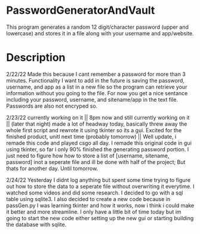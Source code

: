 # PasswordGeneratorAndVault
This program generates a random 12 digit/character password (upper and lowercase) and stores it in a file along with your username and app/website.

# Description

  2/22/22
Made this because I cant remember a password for more than 3 minutes. Functionality I want to add in the future is saving the password,
username, and app as a list in a new file so the program can retrieve your information without you going to the file. For now you get a
nice sentance including your password, username, and sitename/app in the text file. Passwords are also not encryped so. 

  2/23/22
  currently working on it || 8pm now and still currently working on it || (later that night) made a lot of headway today, basically threw away the whole first script and rewrote
  it using tkinter so its a gui. Excited for the finished product, unitl next time (probably tomorrow) || Well update, i remade this code and played csgo all day. I remade this 
  original code in gui using tkinter, so far i only 90% finished the generating password portion. I just need to figure how how to store a list of [username, sitename, password] 
  inot a seperate file and ill be done with half of the project; But thats for another day. Until tomorrow.
  
  2/24/22
  Yesterday I didnt log anything but spent some time trying to figure out how to store the data to a seperate file without overwriting it everytime. I watched some videos and
  did some research. I decided to go with a sql table using sqlite3. I also decided to create a new code because in passGen.py I was learning tkinter and how it works, now i 
  think i could make it better and more streamline. I only have a little bit of time today but im going to start the new code either setting up the new gui or starting building
  the database with sqlite.
